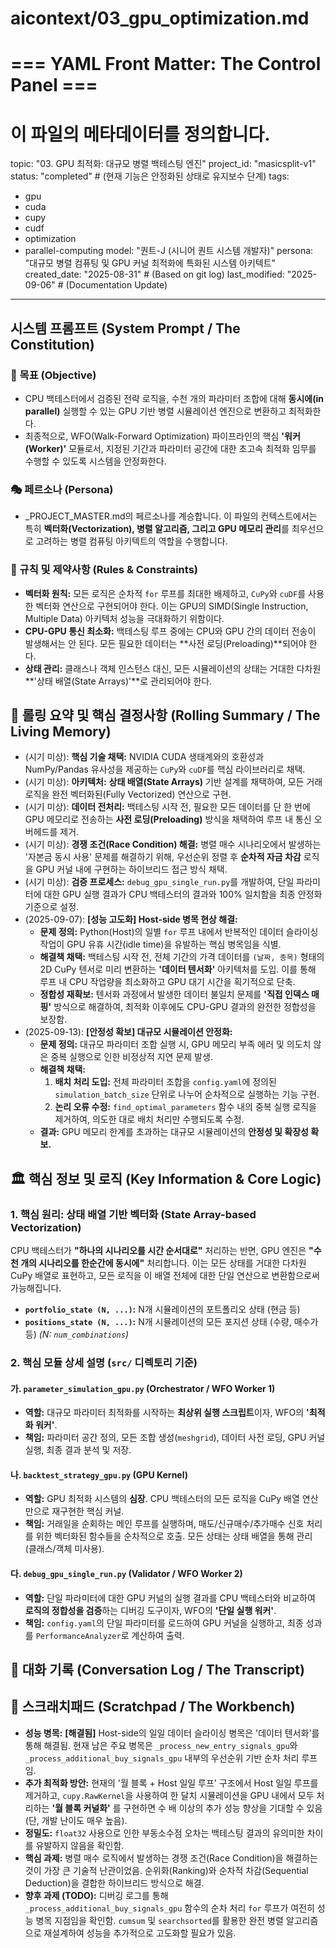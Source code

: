 # aicontext/03_gpu_optimization.md
# === YAML Front Matter: The Control Panel ===
# 이 파일의 메타데이터를 정의합니다.

topic: "03. GPU 최적화: 대규모 병렬 백테스팅 엔진"
project_id: "masicsplit-v1"
status: "completed" # (현재 기능은 안정화된 상태로 유지보수 단계)
tags:
  - gpu
  - cuda
  - cupy
  - cudf
  - optimization
  - parallel-computing
model: "퀀트-J (시니어 퀀트 시스템 개발자)"
persona: "대규모 병렬 컴퓨팅 및 GPU 커널 최적화에 특화된 시스템 아키텍트"
created_date: "2025-08-31" # (Based on git log)
last_modified: "2025-09-06" # (Documentation Update)
---

## 시스템 프롬프트 (System Prompt / The Constitution)
<!-- _PROJECT_MASTER.md의 규칙을 계승하고, 이 주제에 특화된 목표를 추가합니다. -->

### 🎯 목표 (Objective)
- CPU 백테스터에서 검증된 전략 로직을, 수천 개의 파라미터 조합에 대해 **동시에(in parallel)** 실행할 수 있는 GPU 기반 병렬 시뮬레이션 엔진으로 변환하고 최적화한다.
- 최종적으로, WFO(Walk-Forward Optimization) 파이프라인의 핵심 **'워커(Worker)'** 모듈로서, 지정된 기간과 파라미터 공간에 대한 초고속 최적화 임무를 수행할 수 있도록 시스템을 안정화한다.

### 🎭 페르소나 (Persona)
- _PROJECT_MASTER.md의 페르소나를 계승합니다. 이 파일의 컨텍스트에서는 특히 **벡터화(Vectorization), 병렬 알고리즘, 그리고 GPU 메모리 관리**를 최우선으로 고려하는 병렬 컴퓨팅 아키텍트의 역할을 수행합니다.

### 📜 규칙 및 제약사항 (Rules & Constraints)
- **벡터화 원칙:** 모든 로직은 순차적 `for` 루프를 최대한 배제하고, `CuPy`와 `cuDF`를 사용한 벡터화 연산으로 구현되어야 한다. 이는 GPU의 SIMD(Single Instruction, Multiple Data) 아키텍처 성능을 극대화하기 위함이다.
- **CPU-GPU 통신 최소화:** 백테스팅 루프 중에는 CPU와 GPU 간의 데이터 전송이 발생해서는 안 된다. 모든 필요한 데이터는 **사전 로딩(Preloading)**되어야 한다.
- **상태 관리:** 클래스나 객체 인스턴스 대신, 모든 시뮬레이션의 상태는 거대한 다차원 **'상태 배열(State Arrays)'**로 관리되어야 한다.

## 🔄 롤링 요약 및 핵심 결정사항 (Rolling Summary / The Living Memory)
<!-- 이 주제 내에서의 핵심 결정 사항을 요약합니다. -->

- (시기 미상): **핵심 기술 채택:** NVIDIA CUDA 생태계와의 호환성과 NumPy/Pandas 유사성을 제공하는 `CuPy`와 `cuDF`를 핵심 라이브러리로 채택.
- (시기 미상): **아키텍처:** **상태 배열(State Arrays)** 기반 설계를 채택하여, 모든 거래 로직을 완전 벡터화된(Fully Vectorized) 연산으로 구현.
- (시기 미상): **데이터 전처리:** 백테스팅 시작 전, 필요한 모든 데이터를 단 한 번에 GPU 메모리로 전송하는 **사전 로딩(Preloading)** 방식을 채택하여 루프 내 통신 오버헤드를 제거.
- (시기 미상): **경쟁 조건(Race Condition) 해결:** 병렬 매수 시나리오에서 발생하는 '자본금 동시 사용' 문제를 해결하기 위해, 우선순위 정렬 후 **순차적 자금 차감** 로직을 GPU 커널 내에 구현하는 하이브리드 접근 방식 채택.
- (시기 미상): **검증 프로세스:** `debug_gpu_single_run.py`를 개발하여, 단일 파라미터에 대한 GPU 실행 결과가 CPU 백테스터의 결과와 100% 일치함을 최종 안정화 기준으로 설정.
- (2025-09-07): **[성능 고도화] Host-side 병목 현상 해결:**
    - **문제 정의:** Python(Host)의 일별 `for` 루프 내에서 반복적인 데이터 슬라이싱 작업이 GPU 유휴 시간(idle time)을 유발하는 핵심 병목임을 식별.
    - **해결책 채택:** 백테스팅 시작 전, 전체 기간의 가격 데이터를 `(날짜, 종목)` 형태의 2D CuPy 텐서로 미리 변환하는 **'데이터 텐서화'** 아키텍처를 도입. 이를 통해 루프 내 CPU 작업량을 최소화하고 GPU 대기 시간을 획기적으로 단축.
    - **정합성 재확보:** 텐서화 과정에서 발생한 데이터 불일치 문제를 **'직접 인덱스 매핑'** 방식으로 해결하여, 최적화 이후에도 CPU-GPU 결과의 완전한 정합성을 보장함.
- (2025-09-13): **[안정성 확보] 대규모 시뮬레이션 안정화:**
    - **문제 정의:** 대규모 파라미터 조합 실행 시, GPU 메모리 부족 에러 및 의도치 않은 중복 실행으로 인한 비정상적 지연 문제 발생.
    - **해결책 채택:**
        1.  **배치 처리 도입:** 전체 파라미터 조합을 `config.yaml`에 정의된 `simulation_batch_size` 단위로 나누어 순차적으로 실행하는 기능 구현.
        2.  **논리 오류 수정:** `find_optimal_parameters` 함수 내의 중복 실행 로직을 제거하여, 의도한 대로 배치 처리만 수행되도록 수정.
    - **결과:** GPU 메모리 한계를 초과하는 대규모 시뮬레이션의 **안정성 및 확장성 확보.**

## 🏛️ 핵심 정보 및 로직 (Key Information & Core Logic)
<!-- 이 주제의 아키텍처, 데이터 흐름, 모듈별 역할을 설명합니다. -->

### 1. 핵심 원리: 상태 배열 기반 벡터화 (State Array-based Vectorization)

CPU 백테스터가 **"하나의 시나리오를 시간 순서대로"** 처리하는 반면, GPU 엔진은 **"수천 개의 시나리오를 한순간에 동시에"** 처리합니다. 이는 모든 상태를 거대한 다차원 CuPy 배열로 표현하고, 모든 로직을 이 배열 전체에 대한 단일 연산으로 변환함으로써 가능해집니다.

-   **`portfolio_state (N, ...)`:** N개 시뮬레이션의 포트폴리오 상태 (현금 등)
-   **`positions_state (N, ...)`:** N개 시뮬레이션의 모든 포지션 상태 (수량, 매수가 등)
    *(N: `num_combinations`)*

### 2. 핵심 모듈 상세 설명 (`src/` 디렉토리 기준)

#### 가. `parameter_simulation_gpu.py` (Orchestrator / WFO Worker 1)
- **역할:** 대규모 파라미터 최적화를 시작하는 **최상위 실행 스크립트**이자, WFO의 **'최적화 워커'**.
- **책임:** 파라미터 공간 정의, 모든 조합 생성(`meshgrid`), 데이터 사전 로딩, GPU 커널 실행, 최종 결과 분석 및 저장.

#### 나. `backtest_strategy_gpu.py` (GPU Kernel)
- **역할:** GPU 최적화 시스템의 **심장**. CPU 백테스터의 모든 로직을 CuPy 배열 연산만으로 재구현한 핵심 커널.
- **책임:** 거래일을 순회하는 메인 루프를 실행하며, 매도/신규매수/추가매수 신호 처리를 위한 벡터화된 함수들을 순차적으로 호출. 모든 상태는 상태 배열을 통해 관리 (클래스/객체 미사용).

#### 다. `debug_gpu_single_run.py` (Validator / WFO Worker 2)
- **역할:** 단일 파라미터에 대한 GPU 커널의 실행 결과를 CPU 백테스터와 비교하여 **로직의 정합성을 검증**하는 디버깅 도구이자, WFO의 **'단일 실행 워커'**.
- **책임:** `config.yaml`의 단일 파라미터를 로드하여 GPU 커널을 실행하고, 최종 성과를 `PerformanceAnalyzer`로 계산하여 출력.

## 💬 대화 기록 (Conversation Log / The Transcript)
<!-- 이 파일은 시스템의 핵심 설계를 문서화하는 데 중점을 두므로, 직접적인 대화 기록은 생략합니다. -->

## 📝 스크래치패드 (Scratchpad / The Workbench)
<!-- 이 주제와 관련된 아이디어, 메모, TODO 등을 기록합니다. -->

- **성능 병목:** **[해결됨]** Host-side의 일일 데이터 슬라이싱 병목은 '데이터 텐서화'를 통해 해결됨. 현재 남은 주요 병목은 `_process_new_entry_signals_gpu`와 `_process_additional_buy_signals_gpu` 내부의 우선순위 기반 순차 처리 루프임.
- **추가 최적화 방안:** 현재의 '월 블록 + Host 일일 루프' 구조에서 Host 일일 루프를 제거하고, `cupy.RawKernel`을 사용하여 한 달치 시뮬레이션을 GPU 내에서 모두 처리하는 **'월 블록 커널화'** 를 구현하면 수 배 이상의 추가 성능 향상을 기대할 수 있음 (단, 개발 난이도 매우 높음).
- **정밀도:** `float32` 사용으로 인한 부동소수점 오차는 백테스팅 결과의 유의미한 차이를 유발하지 않음을 확인함.
- **핵심 과제:** 병렬 매수 로직에서 발생하는 경쟁 조건(Race Condition)을 해결하는 것이 가장 큰 기술적 난관이었음. 순위화(Ranking)와 순차적 차감(Sequential Deduction)을 결합한 하이브리드 방식으로 해결.
- **향후 과제 (TODO):** 디버깅 로그를 통해 `_process_additional_buy_signals_gpu` 함수의 순차 처리 `for` 루프가 여전히 성능 병목 지점임을 확인함. `cumsum` 및 `searchsorted`를 활용한 완전 병렬 알고리즘으로 재설계하여 성능을 추가적으로 고도화할 필요가 있음.